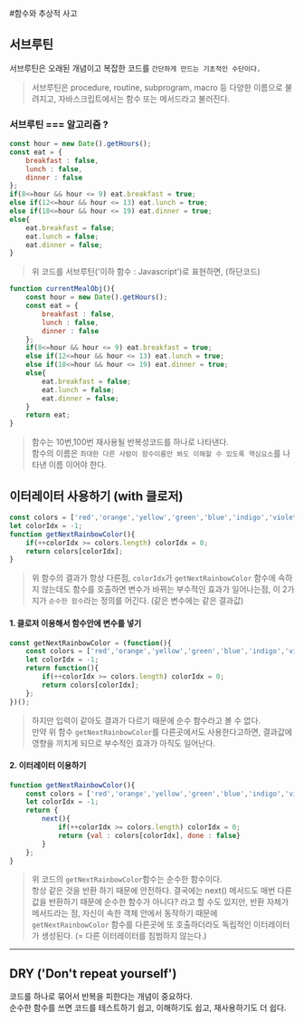 #함수와 추상적 사고

## 서브루틴

서브루틴은 오래된 개념이고 복잡한 코드를 `간단하게 만드는 기초적인 수단이다.`

> 서브루틴은 procedure, routine, subprogram, macro 등 다양한 이름으로 불려지고, 자바스크립트에서는 함수 또는 메서드라고 불러진다.

### 서브루틴 === 알고리즘 ?

```js
const hour = new Date().getHours();
const eat = {
    breakfast : false,
    lunch : false,
    dinner : false
};
if(8<=hour && hour <= 9) eat.breakfast = true;
else if(12<=hour && hour <= 13) eat.lunch = true;
else if(18<=hour && hour <= 19) eat.dinner = true;
else{
    eat.breakfast = false;
    eat.lunch = false;
    eat.dinner = false;
}
```

> 위 코드를 서브루틴('이하 함수 : Javascript')로 표현하면, (하단코드)

```js
function currentMealObj(){
    const hour = new Date().getHours();
    const eat = {
        breakfast : false,
        lunch : false,
        dinner : false
    };
    if(8<=hour && hour <= 9) eat.breakfast = true;
    else if(12<=hour && hour <= 13) eat.lunch = true;
    else if(18<=hour && hour <= 19) eat.dinner = true;
    else{
        eat.breakfast = false;
        eat.lunch = false;
        eat.dinner = false;
    }
    return eat;
}
```

> 함수는 10번,100번 재사용될 반복성코드를 하나로 나타낸다.\
함수의 이름은 `최대한 다른 사람이 함수이름만 봐도 이해할 수 있도록 핵심요소`를 나타낸 이름 이어야 한다.

## 이터레이터 사용하기 (with 클로저)

```js
const colors = ['red','orange','yellow','green','blue','indigo','violet'];
let colorIdx = -1;
function getNextRainbowColor(){
    if(++colorIdx >= colors.length) colorIdx = 0;
    return colors[colorIdx];
}
```

> 위 함수의 결과가 항상 다른점, `colorIdx`가 `getNextRainbowColor` 함수에 속하지 않는데도 함수를 호출하면 변수가 바뀌는 부수적인 효과가 일어나는점, 이 2가지가 `순수한 함수`라는 정의를 어긴다. (같은 변수에는 같은 결과값)

#### 1. 클로저 이용해서 함수안에 변수를 넣기

```js
const getNextRainbowColor = (function(){
    const colors = ['red','orange','yellow','green','blue','indigo','violet'];
    let colorIdx = -1;
    return function(){
        if(++colorIdx >= colors.length) colorIdx = 0;
        return colors[colorIdx];
    };
})();
```

> 하지만 입력이 같아도 결과가 다르기 때문에 순수 함수라고 볼 수 없다.\
만약 위 함수 `getNextRainbowColor`를 다른곳에서도 사용한다고하면, 결과값에 영향을 끼치게 되므로 부수적인 효과가 아직도 일어난다.

#### 2. 이터레이터 이용하기

```js
function getNextRainbowColor(){
    const colors = ['red','orange','yellow','green','blue','indigo','violet'];
    let colorIdx = -1;
    return {
        next(){
            if(++colorIdx >= colors.length) colorIdx = 0;
            return {val : colors[colorIdx], done : false}
        }
    };
}
```

> 위 코드의 `getNextRainbowColor`함수는 순수한 함수이다.\
항상 같은 것을 반환 하기 때문에 안전하다. 결국에는 next() 메서드도 매번 다른 값을 반환하기 때문에 순수한 함수가 아니다? 라고 할 수도 있지만, 반환 자체가 메서드라는 점, 자신이 속한 객체 안에서 동작하기 때문에 `getNextRainbowColor` 함수를 다른곳에 또 호출하더라도 독립적인 이터레이터가 생성된다. (= 다른 이터레이터를 침범하지 않는다.)

---

## DRY ('Don't repeat yourself')

코드를 하나로 묶어서 반복을 피한다는 개념이 중요하다.\
순수한 함수를 쓰면 코드를 테스트하기 쉽고, 이해하기도 쉽고, 재사용하기도 더 쉽다.